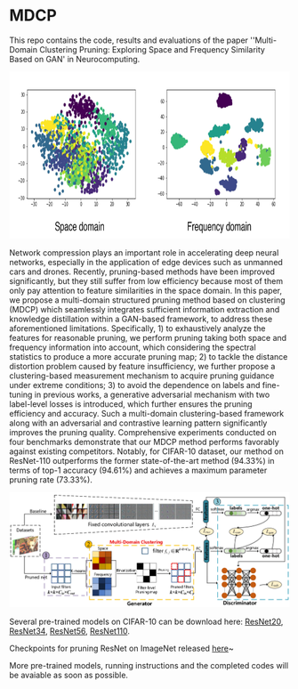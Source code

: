 # MDCP

This repo contains the code, results and evaluations of the paper ''Multi-Domain Clustering Pruning: Exploring Space and Frequency Similarity
Based on GAN' in Neurocomputing.

<img src="https://github.com/Oliiveralien/MDCP/blob/main/figs/new_teaser_page-0001.jpg" width="1000" height="300" alt="teaser"/><br/>

Network compression plays an important role in accelerating deep neural networks, especially in the application of edge devices such as unmanned cars and drones. Recently, pruning-based methods have been improved significantly, but they still suffer from low efficiency because most of them only pay attention to feature similarities in the space domain. In this paper, we propose a multi-domain structured pruning method based on clustering (MDCP) which seamlessly integrates sufficient information extraction and knowledge distillation within a GAN-based framework, to address these aforementioned limitations. Specifically, 1) to exhaustively analyze the features for reasonable pruning, we perform pruning taking both space and frequency information into account, which considering the spectral statistics to produce a more accurate pruning map; 2) to tackle the distance distortion problem caused by feature insufficiency, we further propose a clustering-based measurement mechanism to acquire pruning guidance under extreme conditions; 3) to avoid the dependence on labels and fine-tuning in previous works, a generative adversarial mechanism with two label-level losses is introduced, which further ensures the pruning efficiency and accuracy. Such a multi-domain clustering-based framework along with an adversarial and contrastive learning pattern significantly improves the pruning quality. Comprehensive experiments conducted on four benchmarks demonstrate that our MDCP method performs favorably against existing competitors. Notably, for CIFAR-10 dataset, our method on ResNet-110 outperforms the former state-of-the-art method (94.33%) in terms of top-1 accuracy (94.61%) and achieves a maximum parameter pruning rate (73.33%). 

![All text](https://github.com/Oliiveralien/MDCP/blob/main/figs/new_pic1_page-0001.jpg)

Several pre-trained models on CIFAR-10 can be download here:
[ResNet20](https://drive.google.com/file/d/1-vy6OTjTDbWRIJSuxHAXPwxJ7I8KDQat/view?usp=sharing),
[ResNet34](https://drive.google.com/file/d/1BJvA9ausEdQrmGqYdwpiMyV8EqUzw5KG/view?usp=sharing),
[ResNet56](https://drive.google.com/file/d/1_f8cRv7GxzJamU_8H5ct6AcxMXE3CThM/view?usp=sharing),
[ResNet110](https://drive.google.com/file/d/1R8gl7Q18pIcHrxFkVGS-tYoR8LEfpxyz/view?usp=sharing).

Checkpoints for pruning ResNet on ImageNet released [here](https://drive.google.com/drive/folders/190-JUeH5RoOzcWXKS0UDzOK-jNGwqUk4?hl=zh-cn)~

More pre-trained models, running instructions and the completed codes will be avaiable as soon as possible.
